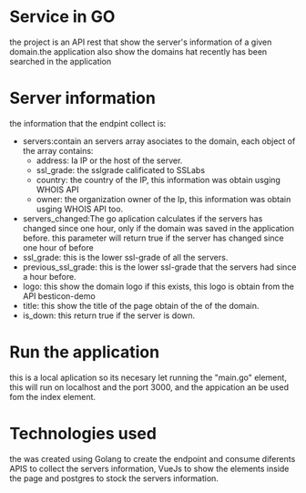 # Service in GO
the project is an API rest that show the server's information of a given domain.the application also show the domains hat recently has 
been searched in the application 

# Server information 
the information that the endpint collect is:
- servers:contain an servers array asociates to the domain, each object of the array contains:
    - address: Ia IP or the host of the server.
  - ssl_grade: the sslgrade calificated to SSLabs
  - country: the country of the IP, this information was obtain usging WHOIS API 
  - owner: the organization owner of the Ip, this information was obtain usging WHOIS API too.
- servers_changed:The go aplication calculates if the servers has changed since one hour, only if the domain was saved in the application before.
this parameter will return true if the server has changed since one hour of before 
- ssl_grade: this is the lower ssl-grade of all the servers.
- previous_ssl_grade: this is the lower ssl-grade that the servers had since a hour before.
- logo: this show the domain logo if this exists, this logo is obtain from the API besticon-demo
- title: this show the title of the page obtain of the <head> of the domain.
- is_down: this return true if the server is down.

# Run the application
this is a local aplication so its necesary let running the "main.go" element,  this will run on localhost and the port 3000,
and the appication an be used fom the index element.

# Technologies used
the was created using Golang to create the endpoint and consume diferents APIS to collect the servers information, VueJs to show 
the elements inside the page and postgres to stock the servers information.

